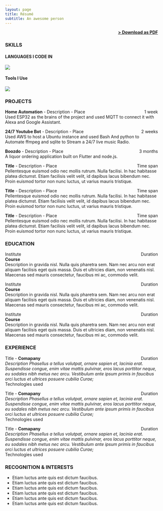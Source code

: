 ```yaml
---
layout: page
title: Résumé
subtitle: An awesome person
---
```


<span style="float: right; "><a href="{{ '/assets/resume.pdf' | prepend: site.baseurl }}"><strong>> Download as PDF</strong></a> </span>
<br>

### SKILLS
#### LANGUAGES I CODE IN

![](https://skillicons.dev/icons?i=flutter,dart,c,py,js,html,css,bash,md,cpp,sqlite)

#### Tools I Use

![](https://skillicons.dev/icons?i=git,figma,linux,aws,gcp,raspberrypi,ps,svg,vscode,xd)

### PROJECTS
**Home Automation** - Description - Place <span style="float: right; ">1 week</span>  
Used ESP32 as the brains of the project and used MQTT to connect it with Alexa and Google Assistant.

**24/7 Youtube Bot** - Description - Place <span style="float: right; ">2 weeks</span>  
Used AWS to host a Ubuntu instance and used Bash And python to Automate ffmpeg and sqlite to Stream a 24/7 live music Radio.

**Boozdo** - Description - Place <span style="float: right; ">3 months</span>  
A liquor ordering application built on Flutter and node.js.

**Title** - Description - Place <span style="float: right; ">Time span</span>  
Pellentesque euismod odio nec mollis rutrum. Nulla facilisi. In hac habitasse platea dictumst. Etiam facilisis velit velit, id dapibus lacus bibendum nec. Proin euismod tortor non nunc luctus, ut varius mauris tristique.  

**Title** - Description - Place <span style="float: right; ">Time span</span>  
Pellentesque euismod odio nec mollis rutrum. Nulla facilisi. In hac habitasse platea dictumst. Etiam facilisis velit velit, id dapibus lacus bibendum nec. Proin euismod tortor non nunc luctus, ut varius mauris tristique.  

**Title** - Description - Place <span style="float: right; ">Time span</span>  
Pellentesque euismod odio nec mollis rutrum. Nulla facilisi. In hac habitasse platea dictumst. Etiam facilisis velit velit, id dapibus lacus bibendum nec. Proin euismod tortor non nunc luctus, ut varius mauris tristique.  

### EDUCATION

Institute <span style="float: right; ">Duration</span>  
**Course**  
Description in gravida nisl. Nulla quis pharetra sem. Nam nec arcu non erat aliquam facilisis eget quis massa. Duis et ultricies diam, non venenatis nisl. Maecenas sed mauris consectetur, faucibus mi ac, commodo velit.  
 
Institute <span style="float: right; ">Duration</span>  
**Course**  
Description in gravida nisl. Nulla quis pharetra sem. Nam nec arcu non erat aliquam facilisis eget quis massa. Duis et ultricies diam, non venenatis nisl. Maecenas sed mauris consectetur, faucibus mi ac, commodo velit.  

Institute <span style="float: right; ">Duration</span>  
**Course**  
Description in gravida nisl. Nulla quis pharetra sem. Nam nec arcu non erat aliquam facilisis eget quis massa. Duis et ultricies diam, non venenatis nisl. Maecenas sed mauris consectetur, faucibus mi ac, commodo velit. 

### EXPERIENCE

Title - **Comapany** <span style="float: right; ">Duration</span>  
_Description Phasellus a tellus volutpat, ornare sapien et, lacinia erat. Suspendisse congue, enim vitae mattis pulvinar, eros lacus porttitor neque, eu sodales nibh metus nec arcu. Vestibulum ante ipsum primis in faucibus orci luctus et ultrices posuere cubilia Curae;_  
Technologies used  

 
Title - **Comapany** <span style="float: right; ">Duration</span>  
_Description Phasellus a tellus volutpat, ornare sapien et, lacinia erat. Suspendisse congue, enim vitae mattis pulvinar, eros lacus porttitor neque, eu sodales nibh metus nec arcu. Vestibulum ante ipsum primis in faucibus orci luctus et ultrices posuere cubilia Curae;_  
Technologies used  

Title - **Comapany** <span style="float: right; ">Duration</span>  
_Description Phasellus a tellus volutpat, ornare sapien et, lacinia erat. Suspendisse congue, enim vitae mattis pulvinar, eros lacus porttitor neque, eu sodales nibh metus nec arcu. Vestibulum ante ipsum primis in faucibus orci luctus et ultrices posuere cubilia Curae;_  
Technologies used  


### RECOGNITION & INTERESTS

- Etiam luctus ante quis est dictum faucibus.
- Etiam luctus ante quis est dictum faucibus.
- Etiam luctus ante quis est dictum faucibus.
- Etiam luctus ante quis est dictum faucibus.
- Etiam luctus ante quis est dictum faucibus.
- Etiam luctus ante quis est dictum faucibus.